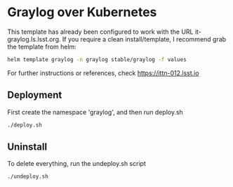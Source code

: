 Graylog over Kubernetes
=======================

This template has already been configured to work with the URL it-graylog.ls.lsst.org.
If you require a clean install/template, I recommend grab the template from helm:

```bash
helm template graylog -n graylog stable/graylog -f values
```

For further instructions or references, check https://ittn-012.lsst.io


Deployment
----------

First create the namespace 'graylog', and then run deploy.sh

```bash
./deploy.sh
```

Uninstall
---------

To delete everything, run the undeploy.sh script

```bash
./undeploy.sh
```